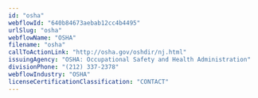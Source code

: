 ```yaml
---
id: "osha"
webflowId: "640b84673aebab12cc4b4495"
urlSlug: "osha"
webflowName: "OSHA"
filename: "osha"
callToActionLink: "http://osha.gov/oshdir/nj.html"
issuingAgency: "OSHA: Occupational Safety and Health Administration"
divisionPhone: "(212) 337-2378"
webflowIndustry: "OSHA"
licenseCertificationClassification: "CONTACT"
---
```

